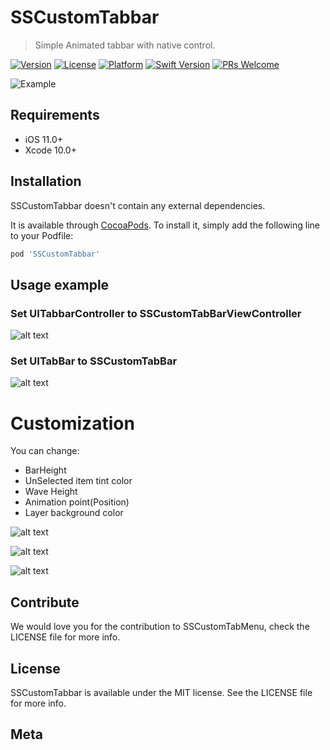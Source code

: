 # SSCustomTabbar

> Simple Animated tabbar with native control.

[![Version](https://img.shields.io/cocoapods/v/SSCustomTabbar.svg?style=flat)](https://cocoapods.org/pods/SSCustomTabbar)
[![License](https://img.shields.io/cocoapods/l/SSCustomTabbar.svg?style=flat)](https://cocoapods.org/pods/SSCustomTabbar)
[![Platform](https://img.shields.io/cocoapods/p/SSCustomTabbar.svg?style=flat)](https://cocoapods.org/pods/SSCustomTabbar)
[![Swift Version][swift-image]][swift-url]
[![PRs Welcome][PR-image]][PR-url]

![Example](https://raw.githubusercontent.com/simformsolutions/SSCustomTabbar/master/SSCustomTabBar/Screenshots/customTabbar.gif)

## Requirements

- iOS 11.0+
- Xcode 10.0+

## Installation
SSCustomTabbar doesn't contain any external dependencies.

It is available through [CocoaPods](https://cocoapods.org). To install
it, simply add the following line to your Podfile:

```ruby
pod 'SSCustomTabbar'
```

## Usage example

### Set UITabbarController to SSCustomTabBarViewController
![alt text](https://raw.githubusercontent.com/simformsolutions/SSCustomTabbar/master/SSCustomTabBar/Screenshots/SSCustomTabBarViewController.png)

### Set UITabBar to SSCustomTabBar
![alt text](https://raw.githubusercontent.com/simformsolutions/SSCustomTabbar/master/SSCustomTabBar/Screenshots/SSCustomTabBar.png)

# Customization

You can change:
   - BarHeight
   - UnSelected item tint color
   - Wave Height
   - Animation point(Position)
   - Layer background color
   
![alt text](https://raw.githubusercontent.com/simformsolutions/SSCustomTabbar/master/SSCustomTabBar/Screenshots/barHeightAndUpanimationpoint.png)

![alt text](https://raw.githubusercontent.com/simformsolutions/SSCustomTabbar/master/SSCustomTabBar/Screenshots/layerColorWaveHightUnselectedTintColor.png)

![alt text](https://raw.githubusercontent.com/simformsolutions/SSCustomTabbar/master/SSCustomTabBar/Screenshots/Description.png)

## Contribute

We would love you for the contribution to SSCustomTabMenu, check the LICENSE file for more info.

## License

SSCustomTabbar is available under the MIT license. See the LICENSE file for more info.

## Meta

[PR-image]:https://img.shields.io/badge/PRs-welcome-brightgreen.svg?style=flat-square
[PR-url]:http://makeapullrequest.com
[swift-image]:https://img.shields.io/badge/swift-4.2-orange.svg
[swift-url]: https://swift.org/
